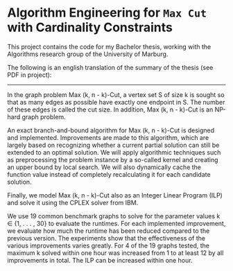 # Algorithm Engineering for `Max Cut` with Cardinality Constraints


This project contains the code for my Bachelor thesis, working with the Algorithms research group of the University of Marburg.

The following is an english translation of the summary of the thesis (see PDF in project):

---

In the graph problem Max (k, n - k)-Cut, a vertex set S of size k is sought so that as many edges as possible have exactly one endpoint in S. The number of these edges is called the cut size. In addition, Max (k, n - k)-Cut is an NP-hard graph problem.

An exact branch-and-bound algorithm for Max (k, n - k)-Cut is designed and implemented.
Improvements are made to this algorithm, which are largely based on recognizing whether a current partial solution can still be extended to an optimal solution. 
We will apply algorithmic techniques such as preprocessing the problem instance by a so-called kernel and creating an upper bound by local search. 
We will also dynamically cache the function value instead of completely recalculating it for each candidate solution. 

Finally, we model Max (k, n - k)-Cut also as an Integer Linear Program (ILP) and solve it using the CPLEX solver from IBM.

We use 19 common benchmark graphs to solve for the parameter values k ∈ {1, . . . , 30} to evaluate the runtimes.
For each implemented improvement, we evaluate how much the runtime has been reduced compared to the previous version.
The experiments show that the effectiveness of the various improvements varies greatly.
For 4 of the 19 graphs tested, the maximum k solved within one hour was increased from 1 to at least 12 by all improvements in total.
The ILP can be increased within one hour.
